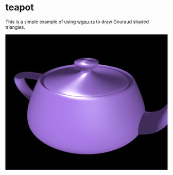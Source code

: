 # teapot
This is a simple example of using [wgpu-rs](https://github.com/gfx-rs/wgpu-rs) to draw Gouraud shaded triangles.


![screenshot](images/screenshot.png)
